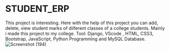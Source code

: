# STUDENT_ERP
This project is interesting. Here with the help of this project you can add, delete, view student marks of diiferent classes of a college students. Mainly i made this project to my college.
Tool: Django, VScode , HTML, CSS3, Bootstrap, JavaScript, Python Programming and MySQL Database.
![Screenshot (194)](https://user-images.githubusercontent.com/56572543/119272489-c5013500-bc23-11eb-8caf-07ced0a01b29.png)
